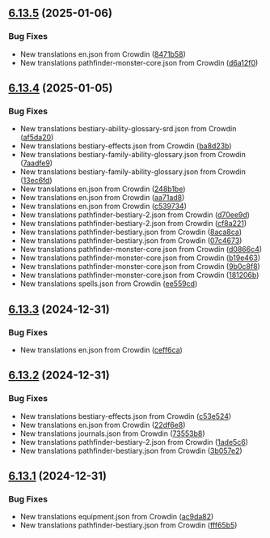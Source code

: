 ## [6.13.5](https://github.com/allnnde/pf2e-esp-translation/compare/v6.13.4...v6.13.5) (2025-01-06)


### Bug Fixes

* New translations en.json from Crowdin ([8471b58](https://github.com/allnnde/pf2e-esp-translation/commit/8471b58627247fb54c04dede02bbdb85a461747a))
* New translations pathfinder-monster-core.json from Crowdin ([d6a12f0](https://github.com/allnnde/pf2e-esp-translation/commit/d6a12f0d4b5668f37d231f3ddd2b437278eda292))



## [6.13.4](https://github.com/allnnde/pf2e-esp-translation/compare/v6.13.3...v6.13.4) (2025-01-05)


### Bug Fixes

* New translations bestiary-ability-glossary-srd.json from Crowdin ([af5da20](https://github.com/allnnde/pf2e-esp-translation/commit/af5da20477dc9dda1868892fddc806c66e55f887))
* New translations bestiary-effects.json from Crowdin ([ba8d23b](https://github.com/allnnde/pf2e-esp-translation/commit/ba8d23b86b5c4ae61628f8c1b705e58ae03de5cd))
* New translations bestiary-family-ability-glossary.json from Crowdin ([7aadfe9](https://github.com/allnnde/pf2e-esp-translation/commit/7aadfe9d21f4f2f93cc32d88da7263e8be728faf))
* New translations bestiary-family-ability-glossary.json from Crowdin ([13ec6fd](https://github.com/allnnde/pf2e-esp-translation/commit/13ec6fda08d83380ec8e3a5ad2189b3bbcc1414a))
* New translations en.json from Crowdin ([248b1be](https://github.com/allnnde/pf2e-esp-translation/commit/248b1beaad8c044b19bf32f1a315a4e5ae5d5399))
* New translations en.json from Crowdin ([aa71ad8](https://github.com/allnnde/pf2e-esp-translation/commit/aa71ad80f728411bf5289968b5640a09d5d0c16f))
* New translations en.json from Crowdin ([c539734](https://github.com/allnnde/pf2e-esp-translation/commit/c539734c1f2d750f61e0a2bc9b689d72f6fda185))
* New translations pathfinder-bestiary-2.json from Crowdin ([d70ee9d](https://github.com/allnnde/pf2e-esp-translation/commit/d70ee9db03869cae6ddd9d19727385a4c139fc88))
* New translations pathfinder-bestiary-2.json from Crowdin ([cf8a221](https://github.com/allnnde/pf2e-esp-translation/commit/cf8a221968bb094d255d6c2a02e2544f6c53acb5))
* New translations pathfinder-bestiary.json from Crowdin ([8aca8ca](https://github.com/allnnde/pf2e-esp-translation/commit/8aca8ca25792708d54bd18f0e87351b55c8b5970))
* New translations pathfinder-bestiary.json from Crowdin ([07c4673](https://github.com/allnnde/pf2e-esp-translation/commit/07c46732d05ab0ba617761bc305a93504c97a306))
* New translations pathfinder-monster-core.json from Crowdin ([d0866c4](https://github.com/allnnde/pf2e-esp-translation/commit/d0866c4c98db453dc4513843cf5e40a3eabda119))
* New translations pathfinder-monster-core.json from Crowdin ([b19e463](https://github.com/allnnde/pf2e-esp-translation/commit/b19e463c0b146205127dd135bc91f9aadbd4ee4c))
* New translations pathfinder-monster-core.json from Crowdin ([9b0c8f8](https://github.com/allnnde/pf2e-esp-translation/commit/9b0c8f8d1f19646ca73cee3a5a06c3aab9822714))
* New translations pathfinder-monster-core.json from Crowdin ([181206b](https://github.com/allnnde/pf2e-esp-translation/commit/181206bfd44f89f9694648aa7ae8ba422d6959ab))
* New translations spells.json from Crowdin ([ee559cd](https://github.com/allnnde/pf2e-esp-translation/commit/ee559cd0e74eb84f0ea95c0ffa7c55b3a0d7fde0))



## [6.13.3](https://github.com/allnnde/pf2e-esp-translation/compare/v6.13.2...v6.13.3) (2024-12-31)


### Bug Fixes

* New translations en.json from Crowdin ([ceff6ca](https://github.com/allnnde/pf2e-esp-translation/commit/ceff6cabae357a0b105229b2d4feeaa4db7a0da7))



## [6.13.2](https://github.com/allnnde/pf2e-esp-translation/compare/v6.13.1...v6.13.2) (2024-12-31)


### Bug Fixes

* New translations bestiary-effects.json from Crowdin ([c53e524](https://github.com/allnnde/pf2e-esp-translation/commit/c53e5241e496ed0c897051de26c53ecb0409fa7a))
* New translations en.json from Crowdin ([22df6e8](https://github.com/allnnde/pf2e-esp-translation/commit/22df6e819b609fe82aa781e30d9fab6dfba8b707))
* New translations journals.json from Crowdin ([73553b8](https://github.com/allnnde/pf2e-esp-translation/commit/73553b8fce2c679882ba09123feafb47724ccf48))
* New translations pathfinder-bestiary-2.json from Crowdin ([1ade5c6](https://github.com/allnnde/pf2e-esp-translation/commit/1ade5c649f695e3fcb21d6f6174d610a35ddc10e))
* New translations pathfinder-bestiary.json from Crowdin ([3b057e2](https://github.com/allnnde/pf2e-esp-translation/commit/3b057e252e929277fc1801b2851e8177530bc070))



## [6.13.1](https://github.com/allnnde/pf2e-esp-translation/compare/v6.13.0...v6.13.1) (2024-12-31)


### Bug Fixes

* New translations equipment.json from Crowdin ([ac9da82](https://github.com/allnnde/pf2e-esp-translation/commit/ac9da8206f7bc2eed0790371668ae0d90b091d23))
* New translations pathfinder-bestiary.json from Crowdin ([fff65b5](https://github.com/allnnde/pf2e-esp-translation/commit/fff65b5c464b3c3b083e8c0af7b5d3ccb8548212))



